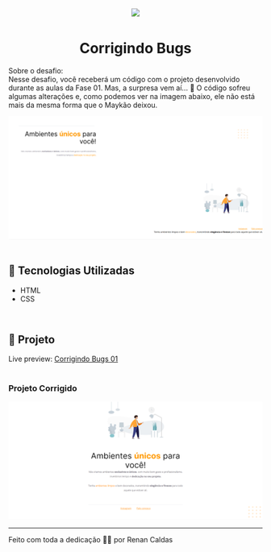 <h1 align="center">
  <img src="https://www.rocketseat.com.br/assets/logos/explorer.svg">
</h1>

<h1 align="center">Corrigindo Bugs</h1>
<p>Sobre o desafio:<br>Nesse desafio, você receberá um código com o projeto desenvolvido durante as aulas da Fase 01.
Mas, a surpresa vem aí...  👀  
O código sofreu algumas alterações e, como podemos ver na imagem abaixo, ele não está mais da mesma forma que o Maykão deixou.</p>
<img src=".github/projeto_com-bug.png">
<br><br>
<h2 >🚀 Tecnologias Utilizadas</h2>
<ul>
<li>HTML</li>
<li>CSS</li>
</ul>
<br>
<h2>🚧 Projeto</h2>

Live preview: <a href="https://renancaldasdev.github.io/renancaldasdev-explorer-stage02-corrigindo-bugs01/">Corrigindo Bugs 01</a>
<br><br>

<h3>Projeto Corrigido</h3>
<img src=".github/projeto01-correcao-de-bugs.png">

---

<p>Feito com toda a dedicação 👨‍💻 por Renan Caldas</p>
